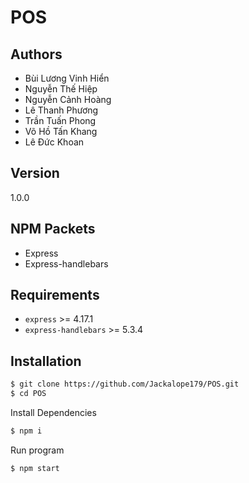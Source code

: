 # POS
## Authors
- Bùi Lương Vinh Hiển
- Nguyễn Thế Hiệp
- Nguyễn Cảnh Hoàng
- Lê Thanh Phương
- Trần Tuấn Phong
- Võ Hồ Tấn Khang
- Lê Đức Khoan
## Version
1.0.0
## NPM Packets
- Express
- Express-handlebars
## Requirements
- `express` >= 4.17.1
- `express-handlebars` >= 5.3.4
## Installation

```sh
$ git clone https://github.com/Jackalope179/POS.git
$ cd POS
```
Install Dependencies

```sh
$ npm i
```

Run program

```sh
$ npm start
```
